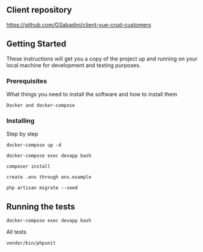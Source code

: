 
## Client repository

https://github.com/GSabadini/client-vue-crud-customers

## Getting Started

These instructions will get you a copy of the project up and running on your local machine for development and testing purposes.

### Prerequisites

What things you need to install the software and how to install them

```
Docker and docker-compose
```

### Installing

Step by step

```
docker-compose up -d
```

```
docker-compose exec devapp bash
```

```
composer install
```

```
create .env through env.example
```

```
php artisan migrate --seed
```

## Running the tests

```
docker-compose exec devapp bash
```
All tests

```
vendor/bin/phpunit 
```

